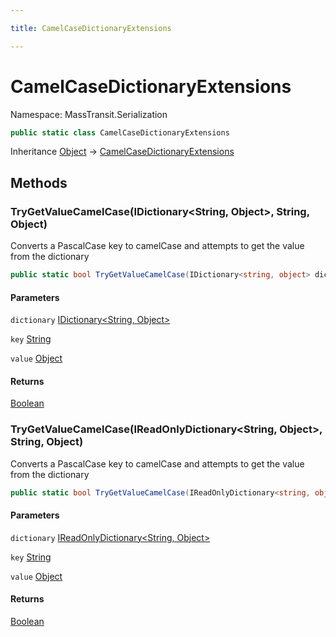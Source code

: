 ```yaml
---

title: CamelCaseDictionaryExtensions

---
```


# CamelCaseDictionaryExtensions

Namespace: MassTransit.Serialization

```csharp
public static class CamelCaseDictionaryExtensions
```

Inheritance [Object](https://learn.microsoft.com/en-us/dotnet/api/system.object) → [CamelCaseDictionaryExtensions](../masstransit-serialization/camelcasedictionaryextensions)

## Methods

### **TryGetValueCamelCase(IDictionary\<String, Object\>, String, Object)**

Converts a PascalCase key to camelCase and attempts to get the value from the dictionary

```csharp
public static bool TryGetValueCamelCase(IDictionary<string, object> dictionary, string key, out object value)
```

#### Parameters

`dictionary` [IDictionary\<String, Object\>](https://learn.microsoft.com/en-us/dotnet/api/system.collections.generic.idictionary-2)<br/>

`key` [String](https://learn.microsoft.com/en-us/dotnet/api/system.string)<br/>

`value` [Object](https://learn.microsoft.com/en-us/dotnet/api/system.object)<br/>

#### Returns

[Boolean](https://learn.microsoft.com/en-us/dotnet/api/system.boolean)<br/>

### **TryGetValueCamelCase(IReadOnlyDictionary\<String, Object\>, String, Object)**

Converts a PascalCase key to camelCase and attempts to get the value from the dictionary

```csharp
public static bool TryGetValueCamelCase(IReadOnlyDictionary<string, object> dictionary, string key, out object value)
```

#### Parameters

`dictionary` [IReadOnlyDictionary\<String, Object\>](https://learn.microsoft.com/en-us/dotnet/api/system.collections.generic.ireadonlydictionary-2)<br/>

`key` [String](https://learn.microsoft.com/en-us/dotnet/api/system.string)<br/>

`value` [Object](https://learn.microsoft.com/en-us/dotnet/api/system.object)<br/>

#### Returns

[Boolean](https://learn.microsoft.com/en-us/dotnet/api/system.boolean)<br/>
